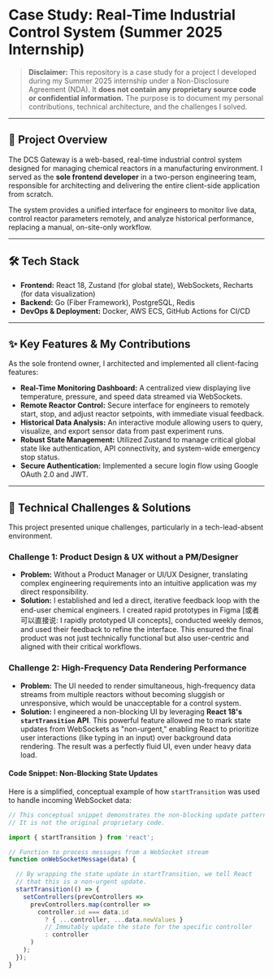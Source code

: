 # Case Study: Real-Time Industrial Control System (Summer 2025 Internship)

> **Disclaimer:** This repository is a case study for a project I developed during my Summer 2025 internship under a Non-Disclosure Agreement (NDA). It **does not contain any proprietary source code or confidential information.** The purpose is to document my personal contributions, technical architecture, and the challenges I solved.

---

## 🚀 Project Overview

The DCS Gateway is a web-based, real-time industrial control system designed for managing chemical reactors in a manufacturing environment. I served as the **sole frontend developer** in a two-person engineering team, responsible for architecting and delivering the entire client-side application from scratch.

The system provides a unified interface for engineers to monitor live data, control reactor parameters remotely, and analyze historical performance, replacing a manual, on-site-only workflow.

---

## 🛠️ Tech Stack

- **Frontend:** React 18, Zustand (for global state), WebSockets, Recharts (for data visualization)
- **Backend:** Go (Fiber Framework), PostgreSQL, Redis
- **DevOps & Deployment:** Docker, AWS ECS, GitHub Actions for CI/CD

---

## ✨ Key Features & My Contributions

As the sole frontend owner, I architected and implemented all client-facing features:

- **Real-Time Monitoring Dashboard:** A centralized view displaying live temperature, pressure, and speed data streamed via WebSockets.
- **Remote Reactor Control:** Secure interface for engineers to remotely start, stop, and adjust reactor setpoints, with immediate visual feedback.
- **Historical Data Analysis:** An interactive module allowing users to query, visualize, and export sensor data from past experiment runs.
- **Robust State Management:** Utilized Zustand to manage critical global state like authentication, API connectivity, and system-wide emergency stop status.
- **Secure Authentication:** Implemented a secure login flow using Google OAuth 2.0 and JWT.

---

## 🧠 Technical Challenges & Solutions

This project presented unique challenges, particularly in a tech-lead-absent environment.

### Challenge 1: Product Design & UX without a PM/Designer

- **Problem:** Without a Product Manager or UI/UX Designer, translating complex engineering requirements into an intuitive application was my direct responsibility.
- **Solution:** I established and led a direct, iterative feedback loop with the end-user chemical engineers. I created rapid prototypes in Figma [或者可以直接说: I rapidly prototyped UI concepts], conducted weekly demos, and used their feedback to refine the interface. This ensured the final product was not just technically functional but also user-centric and aligned with their critical workflows.

### Challenge 2: High-Frequency Data Rendering Performance

- **Problem:** The UI needed to render simultaneous, high-frequency data streams from multiple reactors without becoming sluggish or unresponsive, which would be unacceptable for a control system.
- **Solution:** I engineered a non-blocking UI by leveraging **React 18's `startTransition` API**. This powerful feature allowed me to mark state updates from WebSockets as "non-urgent," enabling React to prioritize user interactions (like typing in an input) over background data rendering. The result was a perfectly fluid UI, even under heavy data load.

#### Code Snippet: Non-Blocking State Updates

Here is a simplified, conceptual example of how `startTransition` was used to handle incoming WebSocket data:

```javascript
// This conceptual snippet demonstrates the non-blocking update pattern.
// It is not the original proprietary code.

import { startTransition } from 'react';

// Function to process messages from a WebSocket stream
function onWebSocketMessage(data) {

  // By wrapping the state update in startTransition, we tell React
  // that this is a non-urgent update.
  startTransition(() => {
    setControllers(prevControllers =>
      prevControllers.map(controller =>
        controller.id === data.id
          ? { ...controller, ...data.newValues }
          // Immutably update the state for the specific controller
          : controller
      )
    );
  });
}
